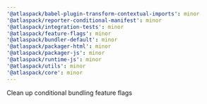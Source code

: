 ```yaml
---
'@atlaspack/babel-plugin-transform-contextual-imports': minor
'@atlaspack/reporter-conditional-manifest': minor
'@atlaspack/integration-tests': minor
'@atlaspack/feature-flags': minor
'@atlaspack/bundler-default': minor
'@atlaspack/packager-html': minor
'@atlaspack/packager-js': minor
'@atlaspack/runtime-js': minor
'@atlaspack/utils': minor
'@atlaspack/core': minor
---
```


Clean up conditional bundling feature flags
